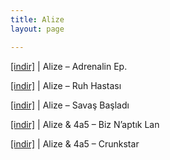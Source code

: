 ```yaml
---
title: Alize
layout: page

---
```

<a href="https://cloud.mail.ru/public/b3b885569413/Alize%20-%20Adrenalin%20Ep" target="_blank">[indir]</a>   |   Alize &#8211; Adrenalin Ep.

<a href="https://cloud.mail.ru/public/7d429da5cc26/Alize%20-%20Ruh%20Hastasi" target="_blank">[indir]</a>   |   Alize &#8211; Ruh Hastası

<a href="https://cloud.mail.ru/public/271f9ab99606/Alize%20-%20Savas%20Basladi" target="_blank">[indir]</a>   |   Alize &#8211; Savaş Başladı

<a href="https://cloud.mail.ru/public/9da04f5db1d7/Alize%20%26%204a5%20-%20Biz%20Napt%C4%B1k%20Lan" target="_blank">[indir]</a>   |   Alize & 4a5 &#8211; Biz N&#8217;aptık Lan

<a href="https://cloud.mail.ru/public/caa22e187bbf/Alize%20%26%204a5%20-%20Crunkstar" target="_blank">[indir]</a>   |   Alize & 4a5 &#8211; Crunkstar